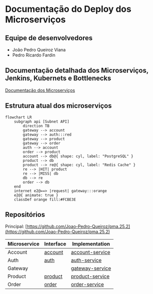 # Documentação do Deploy dos Microserviços

## Equipe de desenvolvedores

- João Pedro Queiroz Viana
- Pedro Ricardo Fardin

## Documentação detalhada dos Microserviços, Jenkins, Kubernets e Bottlenecks

[Documentação dos Microserviços](https://joao-pedro-queiroz.github.io/pma_apis_docs/)

## Estrutura atual dos microserviços

``` mermaid
flowchart LR
    subgraph api [Subnet API]
        direction TB
        gateway --> account
        gateway --> auth:::red
        gateway --> product
        gateway --> order
        auth --> account
        order --> product
        account --> db@{ shape: cyl, label: "PostgreSQL" }
        product --> db
        product --> re@{ shape: cyl, label: "Redis Cache" }
        re --> |HIT| product
        re --> |MISS| db
        db --> re
        order --> db
    end
    internet e2@==> |request| gateway:::orange
    e2@{ animate: true }
    classDef orange fill:#FCBE3E
```

## Repositórios

Principal: 
[https://github.com/Joao-Pedro-Queiroz/pma.25.2](https://github.com/Joao-Pedro-Queiroz/pma.25.2)

| Microservice | Interface | Implementation |
|-|-|-|
| Account | [account](https://github.com/Joao-Pedro-Queiroz/account) | [account-service](https://github.com/Joao-Pedro-Queiroz/account-service) |
| Auth | [auth](https://github.com/Joao-Pedro-Queiroz/auth) | [auth-service](https://github.com/Joao-Pedro-Queiroz/auth-service) |
| Gateway |  | [gateway-service](https://github.com/Joao-Pedro-Queiroz/gateway-service) |
| Product | [product](https://github.com/Joao-Pedro-Queiroz/product) | [product-service](https://github.com/Joao-Pedro-Queiroz/product-service) |
| Order | [order](https://github.com/Joao-Pedro-Queiroz/order) | [order-service](https://github.com/Joao-Pedro-Queiroz/order-service) |